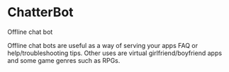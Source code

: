 # ChatterBot
Offline chat bot 



Offline chat bots are useful as a way of serving your apps FAQ or help/troubleshooting tips.
Other uses are virtual girlfriend/boyfriend apps and some game genres such as RPGs.
